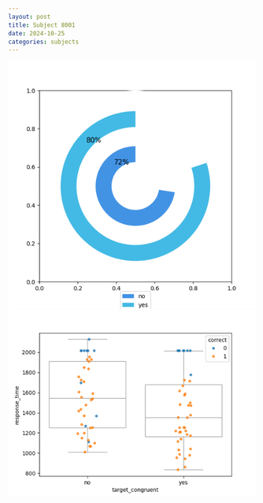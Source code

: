 ```yaml
---
layout: post
title: Subject 8001
date: 2024-10-25
categories: subjects
---
```


![](data/8001/run-7/8001_accuracy_target_congruence.png)
![](data/8001/run-7/8001_rt_congruence.png)
